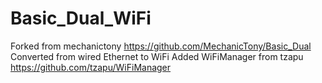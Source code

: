 # Basic_Dual_WiFi
Forked from mechanictony https://github.com/MechanicTony/Basic_Dual
Converted from wired Ethernet to WiFi
Added WiFiManager from tzapu https://github.com/tzapu/WiFiManager
